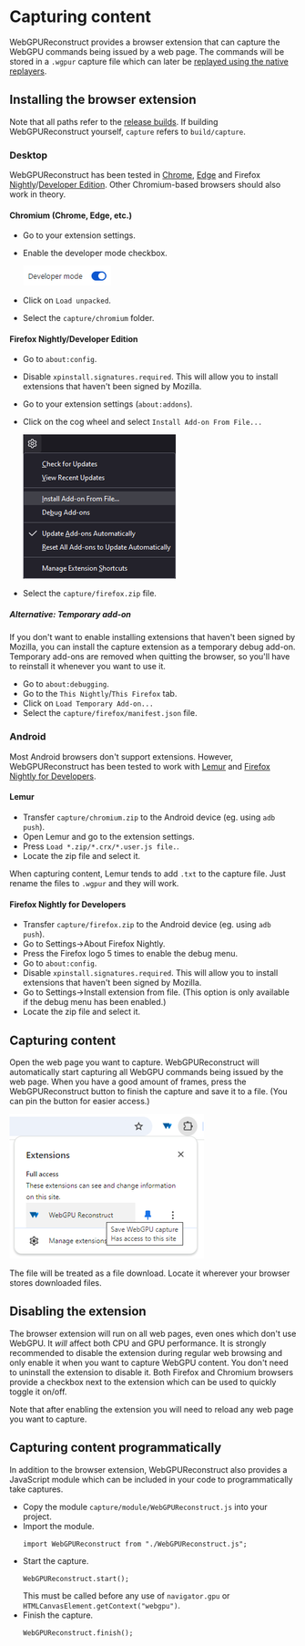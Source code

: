 # Capturing content
WebGPUReconstruct provides a browser extension that can capture the WebGPU commands being issued by a web page. The commands will be stored in a `.wgpur` capture file which can later be [replayed using the native replayers](REPLAYING.md).

## Installing the browser extension
Note that all paths refer to the [release builds](https://github.com/Chainsawkitten/WebGPUReconstruct/releases). If building WebGPUReconstruct yourself, `capture` refers to `build/capture`.

### Desktop
WebGPUReconstruct has been tested in [Chrome](https://www.google.com/chrome/), [Edge](https://www.microsoft.com/en-us/edge) and Firefox [Nightly](https://www.mozilla.org/en-US/firefox/channel/desktop/#nightly)/[Developer Edition](https://www.mozilla.org/en-US/firefox/developer/). Other Chromium-based browsers should also work in theory.

#### Chromium (Chrome, Edge, etc.)
- Go to your extension settings.
- Enable the developer mode checkbox.

  ![Developer mode](images/developer_mode.png)
- Click on `Load unpacked`.
- Select the `capture/chromium` folder.

#### Firefox Nightly/Developer Edition
- Go to `about:config`.
- Disable `xpinstall.signatures.required`. This will allow you to install extensions that haven't been signed by Mozilla.
- Go to your extension settings (`about:addons`).
- Click on the cog wheel and select `Install Add-on From File...`

  ![Install extension from file](images/install_extension_from_file.png)
- Select the `capture/firefox.zip` file.

##### Alternative: Temporary add-on
If you don't want to enable installing extensions that haven't been signed by Mozilla, you can install the capture extension as a temporary debug add-on. Temporary add-ons are removed when quitting the browser, so you'll have to reinstall it whenever you want to use it.
- Go to `about:debugging`.
- Go to the `This Nightly`/`This Firefox` tab.
- Click on `Load Temporary Add-on...`
- Select the `capture/firefox/manifest.json` file.

### Android
Most Android browsers don't support extensions. However, WebGPUReconstruct has been tested to work with [Lemur](https://play.google.com/store/apps/details?id=com.lemurbrowser.exts) and [Firefox Nightly for Developers](https://play.google.com/store/apps/details?id=org.mozilla.fenix).

#### Lemur
- Transfer `capture/chromium.zip` to the Android device (eg. using `adb push`).
- Open Lemur and go to the extension settings.
- Press `Load *.zip/*.crx/*.user.js file.`.
- Locate the zip file and select it.

When capturing content, Lemur tends to add `.txt` to the capture file. Just rename the files to `.wgpur` and they will work.

#### Firefox Nightly for Developers
- Transfer `capture/firefox.zip` to the Android device (eg. using `adb push`).
- Go to Settings->About Firefox Nightly.
- Press the Firefox logo 5 times to enable the debug menu.
- Go to `about:config`.
- Disable `xpinstall.signatures.required`. This will allow you to install extensions that haven't been signed by Mozilla.
- Go to Settings->Install extension from file. (This option is only available if the debug menu has been enabled.)
- Locate the zip file and select it.

## Capturing content
Open the web page you want to capture. WebGPUReconstruct will automatically start capturing all WebGPU commands being issued by the web page. When you have a good amount of frames, press the WebGPUReconstruct button to finish the capture and save it to a file. (You can pin the button for easier access.)

![Saving a capture](images/save_capture.png)

The file will be treated as a file download. Locate it wherever your browser stores downloaded files.

## Disabling the extension
The browser extension will run on all web pages, even ones which don't use WebGPU. It *will* affect both CPU and GPU performance. It is strongly recommended to disable the extension during regular web browsing and only enable it when you want to capture WebGPU content. You don't need to uninstall the extension to disable it. Both Firefox and Chromium browsers provide a checkbox next to the extension which can be used to quickly toggle it on/off.

Note that after enabling the extension you will need to reload any web page you want to capture.

## Capturing content programmatically
In addition to the browser extension, WebGPUReconstruct also provides a JavaScript module which can be included in your code to programmatically take captures.

- Copy the module `capture/module/WebGPUReconstruct.js` into your project.
- Import the module.
  ```
  import WebGPUReconstruct from "./WebGPUReconstruct.js";
  ```
- Start the capture.
  ```
  WebGPUReconstruct.start();
  ```
  This must be called before any use of `navigator.gpu` or `HTMLCanvasElement.getContext("webgpu")`.
- Finish the capture.
  ```
  WebGPUReconstruct.finish();
  ```